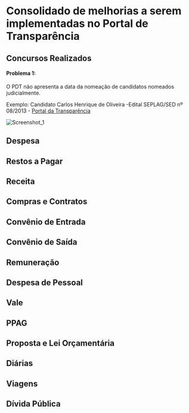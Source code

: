 # Consolidado de melhorias a serem implementadas no Portal de Transparência

## Concursos Realizados

#### Problema 1:
O PDT não apresenta a data da nomeação de candidatos nomeados judicialmente.  

Exemplo: Candidato Carlos Henrique de Oliveira -Edital SEPLAG/SED nº 08/2013 - 
[Portal da Transparência](https://www.transparencia.mg.gov.br/estado-pessoal/concursos-realizados/concursos-orgaos-demandantes/2013/01-01-2013/31-12-2013/1/3/3/43)

![Screenshot_1](https://user-images.githubusercontent.com/53793354/192311745-bb831f53-866b-45be-b385-af6d8c6c1f99.png)


## Despesa

## Restos a Pagar

## Receita

## Compras e Contratos

## Convênio de Entrada

## Convênio de Saída

## Remuneração

## Despesa de Pessoal

## Vale

## PPAG

## Proposta e Lei Orçamentária

## Diárias

## Viagens

## Dívida Pública
